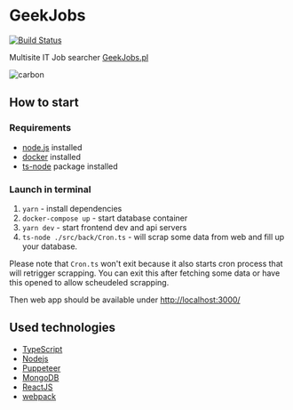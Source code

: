 # GeekJobs

[![Build Status](https://travis-ci.org/raqso/geek-jobs.svg?branch=master)](https://travis-ci.org/raqso/geek-jobs)

Multisite IT Job searcher
[GeekJobs.pl](http://GeekJobs.pl)

![carbon](https://user-images.githubusercontent.com/13930984/48865164-043e3900-edcf-11e8-8fa9-68bb04048eef.png)

## How to start

### Requirements

- [node.js](https://nodejs.org/en/) installed
- [docker](https://docs.docker.com/get-docker/) installed
- [ts-node](https://www.npmjs.com/package/ts-node) package installed

### Launch in terminal

1. `yarn` - install dependencies
2. `docker-compose up` - start database container
3. `yarn dev` - start frontend dev and api servers
4. `ts-node ./src/back/Cron.ts` - will scrap some data from web and fill up your database.

Please note that `Cron.ts` won't exit because it also starts cron process that will retrigger scrapping. You can exit this after fetching some data or have this opened to allow scheudeled scrapping.

Then web app should be available under [http://localhost:3000/](http://localhost:3000/)

## Used technologies

- [TypeScript](https://www.typescriptlang.org/)
- [Nodejs](https://nodejs.org/en/)
- [Puppeteer](https://developers.google.com/web/tools/puppeteer/)
- [MongoDB](https://www.mongodb.com/)
- [ReactJS](https://reactjs.org/)
- [webpack](https://webpack.js.org/)
